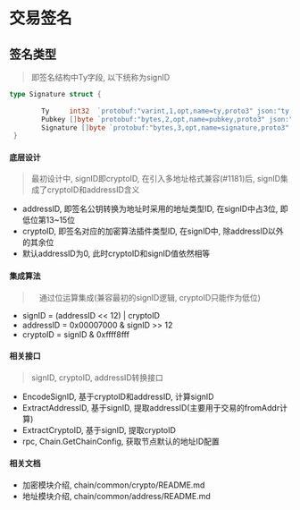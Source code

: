 
# 交易签名

## 签名类型
>即签名结构中Ty字段, 以下统称为signID

```go
type Signature struct {
      
      	Ty     int32  `protobuf:"varint,1,opt,name=ty,proto3" json:"ty,omitempty"`
      	Pubkey []byte `protobuf:"bytes,2,opt,name=pubkey,proto3" json:"pubkey,omitempty"`
      	Signature []byte `protobuf:"bytes,3,opt,name=signature,proto3" json:"signature,omitempty"`
 }      
``` 

#### 底层设计
> 最初设计中, signID即cryptoID, 在引入多地址格式兼容(#1181)后, signID集成了cryptoID和addressID含义

* addressID, 即签名公钥转换为地址时采用的地址类型ID, 在signID中占3位, 即低位第13~15位
* cryptoID, 即签名对应的加密算法插件类型ID, 在signID中, 除addressID以外的其余位
* 默认addressID为0, 此时cryptoID和signID值依然相等

#### 集成算法
>　通过位运算集成(兼容最初的signID逻辑, cryptoID只能作为低位) 
* signID = (addressID << 12) | cryptoID
* addressID = 0x00007000 & signID >> 12
* cryptoID = signID & 0xffff8fff


#### 相关接口
> signID, cryptoID, addressID转换接口

* EncodeSignID, 基于cryptoID和addressID, 计算signID
* ExtractAddressID, 基于signID, 提取addressID(主要用于交易的fromAddr计算)
* ExtractCryptoID, 基于signID, 提取cryptoID
* rpc, Chain.GetChainConfig, 获取节点默认的地址ID配置


#### 相关文档
- 加密模块介绍, chain/common/crypto/README.md
- 地址模块介绍, chain/common/address/README.md
